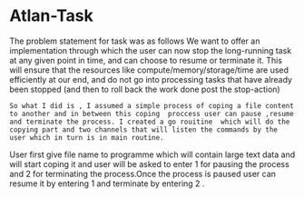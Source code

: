 # Atlan-Task

The problem statement for task was as follows 
    We want to offer an implementation through which the user can now stop the long-running task at any given point in time, and can choose to resume or terminate it. This will ensure that the resources like compute/memory/storage/time are used efficiently at our end, and do not go into processing tasks that have already been stopped (and then to roll back the work done post the stop-action)
    
    So what I did is , I assumed a simple process of coping a file content to another and in between this coping  proccess user can pause ,resume and terminate the process. I created a go rouitine  which will do the copying part and two channels that will listen the commands by the user which in turn is in main routine. 
   
   User first give file name to programme which will contain large text data and will start coping it and user will be asked to enter 1 for pausing the process and 2 for terminating the process.Once the process is paused user can resume it by entering 1 and terminate by entering 2 .
    
